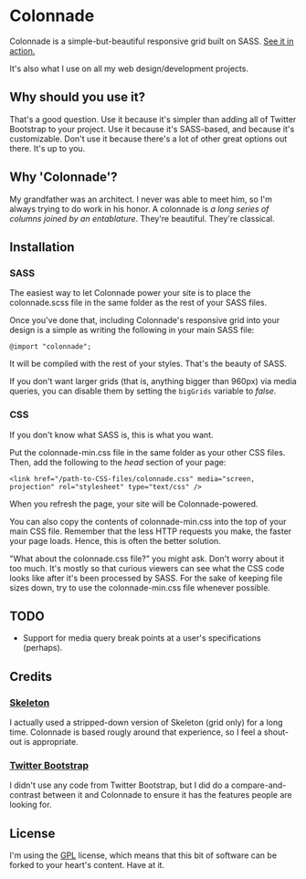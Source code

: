 Colonnade
=============

Colonnade is a simple-but-beautiful responsive grid built on SASS. [See it in action.](http://joelhans.github.com/Colonnade/)

It's also what I use on all my web design/development projects.

Why should you use it?
----------------------

That's a good question. Use it because it's simpler than adding all of Twitter Bootstrap to your project. Use it because it's SASS-based, and because it's customizable. Don't use it because there's a lot of other great options out there. It's up to you.

Why 'Colonnade'?
-------------

My grandfather was an architect. I never was able to meet him, so I'm always trying to do work in his honor. A colonnade is *a long series of columns joined by an entablature*. They're beautiful. They're classical.

Installation
------------

### SASS

The easiest way to let Colonnade power your site is to place the colonnade.scss file in the same folder as the rest of your SASS files.

Once you've done that, including Colonnade's responsive grid into your design is a simple as writing the following in your main SASS file:

`@import "colonnade";`

It will be compiled with the rest of your styles. That's the beauty of SASS.

If you don't want larger grids (that is, anything bigger than 960px) via media queries, you can disable them by setting the `bigGrids` variable to *false*.

### CSS

If you don't know what SASS is, this is what you want.

Put the colonnade-min.css file in the same folder as your other CSS files. Then, add the following to the <em>head</em> section of your page:

`<link href="/path-to-CSS-files/colonnade.css" media="screen, projection" rel="stylesheet" type="text/css" />`

When you refresh the page, your site will be Colonnade-powered.

You can also copy the contents of colonnade-min.css into the top of your main CSS file. Remember that the less HTTP requests you make, the faster your page loads. Hence, this is often the better solution.

"What about the colonnade.css file?" you might ask. Don't worry about it too much. It's mostly so that curious viewers can see what the CSS code looks like after it's been processed by SASS. For the sake of keeping file sizes down, try to use the colonnade-min.css file whenever possible.

TODO
----

* Support for media query break points at a user's specifications (perhaps).

Credits
-------

### [Skeleton](http://www.getskeleton.com/)

I actually used a stripped-down version of Skeleton (grid only) for a long time. Colonnade is based rougly around that experience, so I feel a shout-out is appropriate.

### [Twitter Bootstrap](http://twitter.github.com/bootstrap/)

I didn't use any code from Twitter Bootstrap, but I did do a compare-and-contrast between it and Colonnade to ensure it has the features people are looking for.

License
-------

I'm using the [GPL](http://www.gnu.org/copyleft/gpl.html) license, which means that this bit of software can be forked to your heart's content. Have at it.